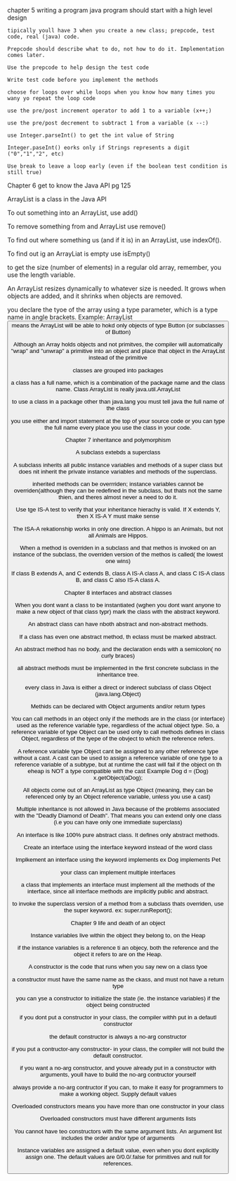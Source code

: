 chapter 5 writing a program
                    java program should start with a high level design

    tipically youll have 3 when you create a new class; prepcode, test code, real (java) code.

    Prepcode should describe what to do, not how to do it. Implementation comes later.

    Use the prepcode to help design the test code

    Write test code before you implement the methods

    choose for loops over while loops when you know how many times you wany yo repeat the loop code

    use the pre/post increment operator to add 1 to a variable (x++;)

    use the pre/post decrement to subtract 1 from a variable (x --:)

    use Integer.parseInt() to get the int value of String

    Integer.paseInt() eorks only if Strings represents a digit ("0","1","2", etc)

    Use break to leave a loop early (even if the boolean test condition is still true)
    


Chapter 6 get to know the Java API pg 125

ArrayList is a class in the Java API

To out something into an ArrayList, use add()

To remove something from and ArrayList use remove()

To find out where something us (and if it is) in an ArrayList, use indexOf().

To find out ig an ArrayLiat is empty use isEmpty()

to get the size (number of elements) in a regular old array, remember, you use the length variable.

An ArrayList resizes dynamically to whatever size is needed. It grows when objects are added, and it shrinks when objects are removed.

you declare the tyoe of the array using a type parameter, which is a type name in angle brackets. Example: ArrayList<Button> means the ArrayList will be able to hokd only objects of type Button (or subclasses of Button)

Although an Array holds objects and not primitves, the compiler will automatically "wrap" and "unwrap" a primitive into an object and place that object in the ArrayList instead of the primitive

classes are grouped into packages

a class has a full name, which is a combination of the package name and the class name. Class ArrayList is really java.util.ArrayList

to use a class in a package other than java.lang you must tell java the full name of the class

you use either and import statement at the top of your source code or you can type the full name every place you use the class in your code.



Chapter 7 inheritance and polymorphism

A subclass extebds a superclass

A subclass inherits all public instance variables and methods of a super class but does nit inherit the private instance variables and methods of the superclass.

inherited methods can be overrriden; instance variables cannot be overriden(although they can be redefined in the subclass, but thats not the same thien, and theres almost never a need to do it.

Use tge IS-A test to verify that your inheritance hierachy is valid. If X extends Y, then X IS-A Y must make sense

The ISA-A rekationship works in only one direction. A hippo is an Animals, but not all Animals are Hippos.

When a method is overriden in a subclass and that methos is invoked on an instance of the subclass, the overriden version of the methos is called( the lowest one wins)

If class B extends A, and C extends B, class A IS-A class A, and class C IS-A class B, and class C also IS-A class A.




Chapter 8 interfaces and abstract classes

When you dont want a class to be instantiated (wghen you dont want anyone to make a new object of that class typr) mark the class with the abstract keyword.

An abstract class can have nboth abstract and non-abstract methods.

If a class has even one abstract method, th eclass must be marked abstract.

An abstract method has no body, and the declaration ends with a semicolon( no curly braces)

all abstract methods must be implemented in the first concrete subclass in the inheritance tree.

every class in Java is either a direct or inderect subclass of class Object (java.lang.Object)

Methids can be declared with Object arguments and/or return types

You can call methods in an object only if the methods are in the class (or interface) used as the reference variable type, regardless of the actual object type. So, a reference variable of type Object can be used only to call methods defines in class Object, regardless of the tyepe of the obvject to which the reference refers.

A reference variable type Object cant be assigned to any other reference type without a cast. A cast can be used to assign a reference variable of one type to a reference variable of a subtype, but at runtime the cast will fail if the object on th eheap is NOT a type compatible with the cast
Example Dog d = (Dog) x.getObject(aDog);

All objects come out of an ArrayList<Object> as type Object (meaning, they can be referenced only by an Object reference variable, unless you use a cast)

Multiple inheritance is not allowed in Java because of the problems  associated with the "Deadly Diamond of Death". That means you can extend only one class (i.e you can have only one immediate superclass)

An interface is like 100% pure abstract class. It defines only abstract methods.

Create an interface using the interface keyword instead of the word class

Implkement an interface using the keyword implements 
ex Dog implements Pet

your class can implement multiple interfaces

a class that implements an interface must implement all the methods of the interface, since all interface methods are implicitly public and abstract.

to invoke the superclass version of a method from a subclass thats overriden, use the super keyword.
ex: super.runReport();





Chapter 9 life and death of an object

Instance variables live within the object they belong to, on the Heap

if the instance variables is a reference ti an objecy, both the reference and the object it refers to are on the Heap.

A constructor is the code that runs when you say new on a class tyoe

a constructor must have the same name as the ckass, and must not have a return type

you can yse a constructor to initialize the state (ie. the instance variables) if the object being constructed

if you dont put a constructor in your class, the compiler withh put in a defautl constructor

the default constructor is always a no-arg constructor

if you put a contructor-any constructor- in your class, the compiler will not build the default constructor.

if you want a no-arg constructor, and youve already put in a constructor with arguments, youll have to build the no-arg contructor yourself

always provide a no-arg contructor if you can, to make it easy for programmers to make a working object. Supply default values

Overloaded constructors means you have more than one constructor in your class

Overloaded constructors must have different arguments lists

You cannot have teo constructors with the same argument lists. An argument list includes the order and/or type of arguments

Instance variables are assigned a default value, even when you dont explicitly assign one. The default values are 0/0.0/.false for primitives and null for references.





